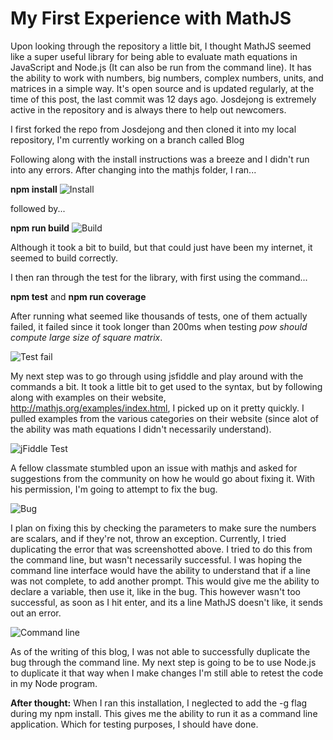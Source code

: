 <h1>My First Experience with MathJS</h1>

Upon looking through the repository a little bit, I thought MathJS seemed like a super useful library for being able to evaluate math equations in JavaScript and Node.js (It can also be run from the command line). It has the ability to work with numbers, big numbers, complex numbers, units, and matrices in a simple way. It's open source and is updated regularly, at the time of this post, the last commit was 12 days ago. Josdejong is extremely active in the repository and is always there to help out newcomers. 

I first forked the repo from Josdejong and then cloned it into my local repository, I'm currently working on a branch called Blog

Following along with the install instructions was a breeze and I didn't run into any errors. 
After changing into the mathjs folder, I ran... 

<b>npm install</b>
![Install](http://i.imgur.com/9BZNuHW.png)

followed by... 

<b>npm run build</b>
![Build](http://i.imgur.com/TTq3iw4.jpg)

Although it took a bit to build, but that could just have been my internet, it seemed to build correctly.

I then ran through the test for the library, with first using the command...

<b>npm test</b> and <b>npm run coverage</b>

After running what seemed like thousands of tests, one of them actually failed, it failed since it took longer than 200ms when testing <i>pow should compute large size of square matrix</i>.

![Test fail](http://i.imgur.com/JJTaXSP.jpg)

My next step was to go through using jsfiddle and play around with the commands a bit. It took a little bit to get used to the syntax, but by following along with examples on their website, http://mathjs.org/examples/index.html, I picked up on it pretty quickly. I pulled examples from the various categories on their website (since alot of the ability was math equations I didn't necessarily understand).

![jFiddle Test](http://i.imgur.com/tRNK1yX.png)

A fellow classmate stumbled upon an issue with mathjs and asked for suggestions from the community on how he would go about fixing it.
With his permission, I'm going to attempt to fix the bug. 

![Bug](http://i.imgur.com/DB3oPlx.png)

I plan on fixing this by checking the parameters to make sure the numbers are scalars, and if they're not, throw an exception. Currently, I tried duplicating the error that was screenshotted above. I tried to do this from the command line, but wasn't necessarily successful. I was hoping the command line interface would have the ability to understand that if a line was not complete, to add another prompt. This would give me the ability to declare a variable, then use it, like in the bug. This however wasn't too successful, as soon as I hit enter, and its a line MathJS doesn't like, it sends out an error. 

![Command line](http://i.imgur.com/sYKsLuE.png)

As of the writing of this blog, I was not able to successfully duplicate the bug through the command line. My next step is going to be to use Node.js to duplicate it that way when I make changes I'm still able to retest the code in my Node program. 

<b>After thought:</b> When I ran this installation, I neglected to add the -g flag during my npm install. This gives me the ability to run it as a command line application. Which for testing purposes, I should have done.



